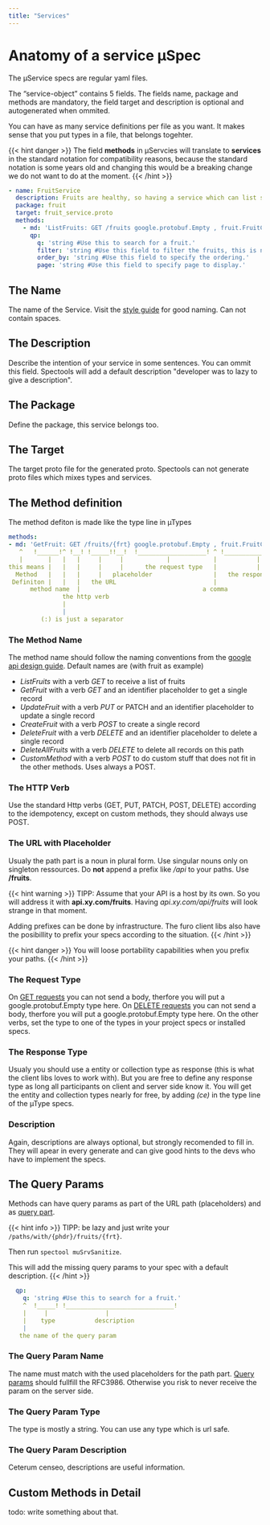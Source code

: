 ```yaml
---
title: "Services"
---
```


# Anatomy of a service µSpec
The µService specs are regular yaml files.

The “service-object” contains 5 fields. 
The fields name, package and methods are mandatory, the field target and description is optional and autogenerated when ommited.

You can have as many service definitions per file as you want. It makes sense that you put types in a file, that belongs togehter.

{{< hint danger >}}
The field **methods** in µServcies will translate to **services** in the standard notation for compatibility reasons, 
because the standard notation is some years old and changing this would be a breaking change we do not want to do at the moment.
{{< /hint >}}

```yaml
- name: FruitService
  description: Fruits are healthy, so having a service which can list some fruits would be nice.
  package: fruit
  target: fruit_service.proto
  methods:
    - md: 'ListFruits: GET /fruits google.protobuf.Empty , fruit.FruitCollection #Filterable and searchable list of fruits with pagination.'
      qp:
        q: 'string #Use this to search for a fruit.'
        filter: 'string #Use this field to filter the fruits, this is not searching.'
        order_by: 'string #Use this field to specify the ordering.'
        page: 'string #Use this field to specify page to display.'
```


## The Name
The name of the Service. Visit the [style guide](/docs/overview/style_guide/) for good naming. Can not contain spaces.

## The Description
Describe the intention of your service in some sentences. You can ommit this field. Spectools will add a default description "developer was to lazy to give a description".

## The Package
Define the package, this service belongs too.

## The Target
The target proto file for the generated proto. Spectools can not generate proto files which mixes types and services.

## The Method definition
The method defiton is made like the type line in µTypes
```yaml
methods:
- md: 'GetFruit: GET /fruits/{frt} google.protobuf.Empty , fruit.FruitCollection #Filterable list of fruits.'
   ^   !______!^ !__! !_____!!__!  !___________________! ^ !___________________! ^!________________________!
   |       |   |   |     |     |            |            |           |           |              |
this means |   |   |     |     |      the request type   |           |           |              |
  Method   |   |   |     |   placeholder                 |   the response type   |              |
 Definiton |   |   |   the URL                           |                       |           description
      method name  |                                  a comma                    |
               the http verb                                            (#) is a separator, indicating the
               |                                                            beginning of the description         
               |
         (:) is just a separator

```
### The Method Name
The method name should follow the naming conventions from the [google api design guide](https://cloud.google.com/apis/design/standard_methods).
Default names are (with fruit as example) 
- *ListFruits* with a verb *GET* to receive a list of fruits
- *GetFruit* with a verb *GET* and an identifier placeholder to get a single record
- *UpdateFruit* with a verb *PUT* or PATCH and an identifier placeholder to update a single record
- *CreateFruit* with a verb *POST* to create a single record
- *DeleteFruit* with a verb *DELETE* and an identifier placeholder to delete a single record
- *DeleteAllFruits* with a verb *DELETE* to delete all records on this path
- *CustomMethod* with a verb *POST* to do custom stuff that does not fit in the other methods. Uses always a POST.

### The HTTP Verb
Use the standard Http verbs (GET, PUT, PATCH, POST, DELETE) according to the idempotency, except on custom methods, they should always use POST.

### The URL with Placeholder
Usualy the path part is a noun in plural form. Use singular nouns only on singleton ressources.
Do **not** append a prefix like */api* to your paths. Use **/fruits**.

{{< hint warning >}}
TIPP: Assume that your API is a host by its own. So you will address it with **api.xy.com/fruits**.
Having *api.xy.com/api/fruits* will look strange in that moment.

Adding prefixes can be done by infrastructure. The furo client libs also have the posibillity to prefix your specs according
to the situation.
{{< /hint >}}

{{< hint danger >}}
You will loose portability capabilities when you prefix your paths.
{{< /hint >}}

### The Request Type
On [GET requests](https://tools.ietf.org/html/rfc2616#section-9.3) you can not send a body, therfore you will put a google.protobuf.Empty type here.
On [DELETE requests](https://tools.ietf.org/html/rfc2616#section-9.7) you can not send a body, therfore you will put a google.protobuf.Empty type here.
On the other verbs, set the type to one of the types in your project specs or installed specs. 

### The Response Type
Usualy you should use a entity or collection type as response (this is what the client libs loves to work with). 
But you are free to define any response type as long all participants on client and server side know it. 
You will get the entity and collection types nearly for free, by adding *(ce)* in the type line of the µType specs. 

### Description
Again, descriptions are always optional, but strongly recomended to fill in. They will apear in every generate and can
give good hints to the devs who have to implement the specs.

## The Query Params
Methods can have query params as part of the URL path (placeholders) and as [query part](https://tools.ietf.org/html/rfc2616#section-3.2.2).

{{< hint info >}}
TIPP: be lazy and just write your `/paths/with/{phdr}/fruits/{frt}`.

Then run `spectool muSrvSanitize`. 

This will add the missing query params to your spec with a default description.
{{< /hint >}}

```yaml
  qp:
    q: 'string #Use this to search for a fruit.'
    ^  !_____! !______________________________!
    |     |                |
    |    type           description   
    |
   the name of the query param

```

### The Query Param Name
The name must match with the used placeholders for the path part. [Query params](https://tools.ietf.org/html/rfc3986#section-3.4) should fullfill the RFC3986. 
Otherwise you risk to never receive the param on the server side.

### The Query Param Type
The type is mostly a string. You can use any type which is url safe. 

### The Query Param Description
Ceterum censeo, descriptions are useful information.

## Custom Methods in Detail
todo: write something about that.